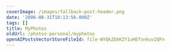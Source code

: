 ```yaml
---
coverImage: /images/fallback-post-header.png
date: '2006-08-31T18:13:56.000Z'
tags: []
title: MyPhotos
oldUrl: /photos-personal/myphotos
openAIPostsVectorStoreFileId: file-WYQkZbbKZY1uHEfsnkuv2QFn
---
```


<?php $gallery = new Duh_Gallery(); ?>
